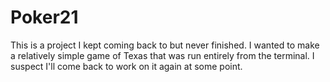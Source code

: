 # Poker21

This is a project I kept coming back to but never finished. I wanted to make a relatively simple game of Texas that was run entirely from the terminal. I suspect I'll come back to work on it again at some point.
